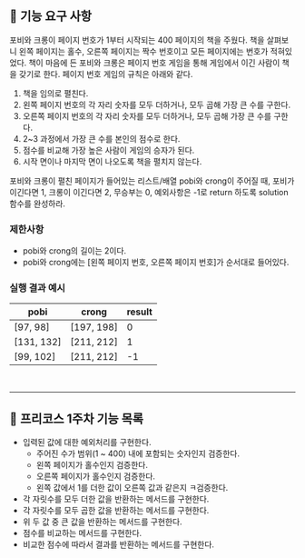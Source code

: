 ## 🚀 기능 요구 사항

포비와 크롱이 페이지 번호가 1부터 시작되는 400 페이지의 책을 주웠다. 책을 살펴보니 왼쪽 페이지는 홀수, 오른쪽 페이지는 짝수 번호이고 모든 페이지에는 번호가 적혀있었다. 책이 마음에 든 포비와 크롱은 페이지 번호 게임을 통해 게임에서 이긴 사람이 책을 갖기로 한다. 페이지 번호 게임의 규칙은 아래와 같다.

1. 책을 임의로 펼친다.
2. 왼쪽 페이지 번호의 각 자리 숫자를 모두 더하거나, 모두 곱해 가장 큰 수를 구한다.
3. 오른쪽 페이지 번호의 각 자리 숫자를 모두 더하거나, 모두 곱해 가장 큰 수를 구한다.
4. 2~3 과정에서 가장 큰 수를 본인의 점수로 한다.
5. 점수를 비교해 가장 높은 사람이 게임의 승자가 된다.
6. 시작 면이나 마지막 면이 나오도록 책을 펼치지 않는다.

포비와 크롱이 펼친 페이지가 들어있는 리스트/배열 pobi와 crong이 주어질 때, 포비가 이긴다면 1, 크롱이 이긴다면 2, 무승부는 0, 예외사항은 -1로 return 하도록 solution 함수를 완성하라.

### 제한사항

- pobi와 crong의 길이는 2이다.
- pobi와 crong에는 [왼쪽 페이지 번호, 오른쪽 페이지 번호]가 순서대로 들어있다.

### 실행 결과 예시

| pobi | crong | result |
| --- | --- | --- |
| [97, 98] | [197, 198] | 0 |
| [131, 132] | [211, 212] | 1 |
| [99, 102] | [211, 212] | -1 |

<br><hr>

## 🤔 프리코스 1주차 기능 목록

* 입력된 값에 대한 예외처리를 구현한다.
  + 주어진 수가 범위(1 ~ 400) 내에 포함되는 숫자인지 검증한다.
  + 왼쪽 페이지가 홀수인지 검증한다.
  + 오른쪽 페이지가 홀수인지 검증한다.
  + 왼쪽 값에서 1를 더한 값이 오른쪽 값과 같은지 ㅋ검증한다.
* 각 자릿수를 모두 더한 값을 반환하는 메서드를 구현한다.
* 각 자릿수를 모두 곱한 값을 반환하는 메서드를 구현한다.
* 위 두 값 중 큰 값을 반환하는 메서드를 구현한다.
* 점수를 비교하는 메서드를 구현한다.
* 비교한 점수에 따라서 결과를 반환하는 메서드를 구현한다.
